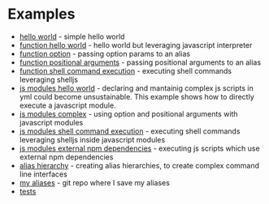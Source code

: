 # Examples

- [hello world](./hello-world.md) - simple hello world
- [function hello world](./function-hello-world.md) - hello world but leveraging javascript interpreter
- [function option](./function-option-params.md) - passing option params to an alias
- [function positional arguments](./function-positional-arguments.md) - passing positional arguments to an alias
- [function shell command execution](./function-shell-command-execution.md) - executing shell commands leveraging shelljs
- [js modules hello world](./module-hello-world.md) - declaring and mantainig complex js scripts in yml could become unsustainable. This example shows how to directly execute a javascript module.
- [js modules complex](./module-complex.md) - using option and positional arguments with javascript modules
- [js modules shell command execution](./module-shell-command-execution.md) - executing shell commands leveraging shelljs inside javascript modules
- [js modules external npm dependencies](./module-external-dependencies.md) - executing js scripts which use external npm dependencies
- [alias hierarchy](./alias-hierarchy.md) - creating alias hierarchies, to create complex command line interfaces
- [my aliases](https://github.com/gturi/nca-aliases) - git repo where I save my aliases
- [tests](../test)